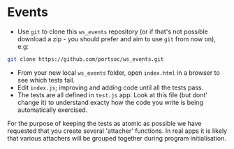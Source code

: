# Events

* Use `git` to clone this `ws_events` repository (or if that's not possible download a zip - you should prefer and aim to use `git` from now on), e.g:
```bash
git clone https://github.com/portsoc/ws_events.git
```
*  From your new local `ws_events` folder, open `index.html` in a browser to see which tests fail.
*  Edit `index.js`; improving and adding code until all the tests pass.
*  The tests are all defined in `test.js` app.  Look at this file (but dont' change it) to understand exacty how the code you write is being automatically exercised. 

For the purpose of keeping the tests as atomic as possible we have requested that you create several 'attacher' functions.  In real apps it is likely that various attachers will be grouped together during program initialisation.
